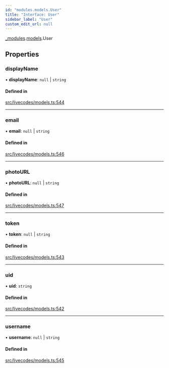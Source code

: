 ```yaml
---
id: "modules.models.User"
title: "Interface: User"
sidebar_label: "User"
custom_edit_url: null
---
```


[_modules](../modules/modules.md).[models](../namespaces/modules.models.md).User

## Properties

### displayName

• **displayName**: ``null`` \| `string`

#### Defined in

[src/livecodes/models.ts:544](https://github.com/live-codes/livecodes/blob/0b19ad3/src/livecodes/models.ts#L544)

___

### email

• **email**: ``null`` \| `string`

#### Defined in

[src/livecodes/models.ts:546](https://github.com/live-codes/livecodes/blob/0b19ad3/src/livecodes/models.ts#L546)

___

### photoURL

• **photoURL**: ``null`` \| `string`

#### Defined in

[src/livecodes/models.ts:547](https://github.com/live-codes/livecodes/blob/0b19ad3/src/livecodes/models.ts#L547)

___

### token

• **token**: ``null`` \| `string`

#### Defined in

[src/livecodes/models.ts:543](https://github.com/live-codes/livecodes/blob/0b19ad3/src/livecodes/models.ts#L543)

___

### uid

• **uid**: `string`

#### Defined in

[src/livecodes/models.ts:542](https://github.com/live-codes/livecodes/blob/0b19ad3/src/livecodes/models.ts#L542)

___

### username

• **username**: ``null`` \| `string`

#### Defined in

[src/livecodes/models.ts:545](https://github.com/live-codes/livecodes/blob/0b19ad3/src/livecodes/models.ts#L545)
